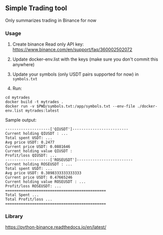 ## Simple Trading tool

Only summarizes trading in Binance for now

### Usage 
1. Create binance Read only API key: https://www.binance.com/en/support/faq/360002502072

2. Update docker-env.list with the keys (make sure you don't commit this anywhere)
3. Update your symbols (only USDT pairs supported for now) in `symbols.txt` 
4. Run:

```
cd mytrades
docker build -t mytrades .
docker run -v $PWD/symbols.txt:/app/symbols.txt --env-file ./docker-env.list mytrades:latest
```


Sample output:

```
--------------------['QIUSDT']-------------------------
Current holding QIUSDT : ...
Total spent USDT: ...
Avg price USDT: 0.2477
Current price USDT: 0.0881646
Current holding value QIUSDT : 
Profit/loss QIUSDT: ...
--------------------['ROSEUSDT']-------------------------
Current holding ROSEUSDT : ...
Total spent USDT: ...
Avg price USDT: 0.3898333333333333
Current price USDT: 0.47665246
Current holding value ROSEUSDT : ...
Profit/loss ROSEUSDT: ...
=============================================
Total Spent ...
Total Profit/loss ...
=============================================
```

### Library
https://python-binance.readthedocs.io/en/latest/
